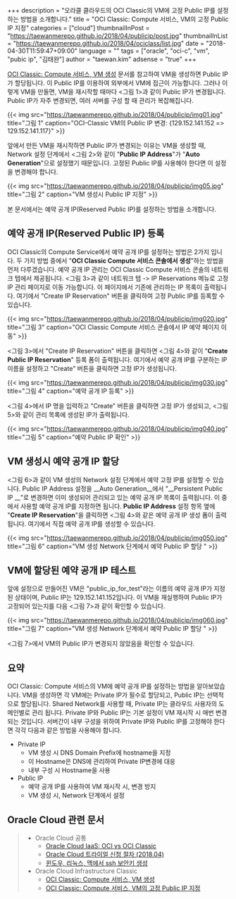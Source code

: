 +++
description = "오라클 클라우드의 OCI Classic의 VM에 고정 Public IP를 설정하는 방법을 소개합니다."
title = "OCI Classic: Compute 서비스, VM의 고정 Public IP 지정"
categories = ["cloud"]
thumbnailInPost = "https://taewanmerepo.github.io/2018/04/publicip/post.jpg"
thumbnailInList = "https://taewanmerepo.github.io/2018/04/ociclass/list.jpg"
date = "2018-04-30T11:59:47+09:00"
language = ""
tags = ["oracle", "oci-c", "vm", "pubic ip", "김태완"]
author = "taewan.kim"
adsense = "true"
+++

[OCI Classic: Compute 서비스, VM 생성](/post/oci_classic_computing/) 문서를 참고하여 VM을 생성하면 Public IP가 할당됩니다. 이 Public IP를 이용하여 외부에서 VM에 접근이 가능합니다. 그러나 이렇게 VM을 만들면, VM을 재시작할 때마다 <그림 1>과 같이 Public IP가 변경됩니다. Public IP가 자주 변경되면, 여러 서버를 구성 할 때 관리가 복잡해집니다.

{{< img src="https://taewanmerepo.github.io/2018/04/publicip/img01.jpg"
title="그림 1"
caption="OCI-Classic VM의 Public IP 변경: {129.152.141.152 => 129.152.141.117}" >}}

앞에서 만든 VM을 재시작하면 Public IP가 변경되는 이유는 VM을 생성할 때, Network 설정 단계에서 <그림 2>와 같이 "__Public IP Address__"가 "__Auto Generation__"으로 설정했기 때문입니다. 고정된 Public IP를 사용해야 한다면 이 설정을 변경해야 합니다.

{{< img src="https://taewanmerepo.github.io/2018/04/publicip/img05.jpg"
title="그림 2"
caption="VM 생성시 Public IP 지정" >}}

본 문서에서는 예약 공개 IP(Reserved Public IP)를 설정하는 방법을 소개합니다.

## 예약 공개 IP(Reserved Public IP) 등록

OCI Classic의 Compute Service에서 예약 공개 IP를 설정하는 방법은 2가지 입니다. 두 가지 방법 중에서 "__OCI Classic Compute 서비스 콘솔에서 생성__"하는 방법을 먼저 다루겠습니다. 예약 공개 IP 관리는 OCI Classic Compute 서비스 콘솔의 네트워크 텝에서 제공됩니다. <그림 3>과 같이 네트워크 텝 -> IP Reservations 메뉴로 고정 IP 관리 페이지로 이동 가능합니다. 이 페이지에서 기존에 관리하는 IP 목록이 출력됩니다. 여기에서 "Create IP Reservation" 버튼을 클릭하여 고정 Public IP를 등록할 수 있습니다.

{{< img src="https://taewanmerepo.github.io/2018/04/publicip/img020.jpg"
title="그림 3"
caption="OCI Classic Compute 서비스 콘솔에서 IP 예약 페이지 이동" >}}

<그림 3>에서 "Create IP Reservation" 버튼을 클릭하면 <그림 4>와 같이 "__Create Public IP Reservation__" 등록 폼이 출력됩니다. 여기에서 예약 공개 IP를 구분하는 IP 이름을 설정하고 "Create" 버튼을 클릭하면 고정 IP가 생성됩니다.

{{< img src="https://taewanmerepo.github.io/2018/04/publicip/img030.jpg"
title="그림 4"
caption="예약 공개 IP 등록" >}}

<그림 4>에서 IP 명을 입력하고 "Create" 버튼을 클릭하면 고정 IP가 생성되고, <그림 5>와 같이 관리 목록에 생성된 IP가 출력됩니다.

{{< img src="https://taewanmerepo.github.io/2018/04/publicip/img040.jpg"
title="그림 5"
caption="예약 Public IP 확인" >}}

## VM 생성시 예약 공개 IP 할당

<그림 6>과 같이 VM 생성의 Network 설정 단계에서 예약 고정 IP를 설정할 수 있습니다. Public IP Address 설정을 __Auto Generation__에서 "__Persistent Public IP __"로 변경하면 이미 생성되어 관리되고 있는 예약 공개 IP 목록이 출력됩니다. 이 중에서 사용할 예약 공개 IP를 지정하면 됩니다. __Public IP Address__ 설정 항목 옆에 "__Create IP Reservation__"을 클릭하면 <그림 4>와 같은 예약 공개 IP 생성 폼이 출력됩니다. 여기에서 직접 예약 공개 IP를 생성할 수 있습니다.

{{< img src="https://taewanmerepo.github.io/2018/04/publicip/img050.jpg"
title="그림 6"
caption="VM 생성 Network 단계에서 예약 Public IP 할당 " >}}

## VM에 할당된 예약 공개 IP 테스트

앞에 설정으로 만들어진 VM은 "public_ip_for_test"라는 이름의 예약 공개 IP가 지정된 상태이며, Public IP는 129.152.141.152입니다. 이 VM을 재실행하여 Public IP가 고정되어 있는지를 다음 <그림 7>과 같이 확인할 수 있습니다.

{{< img src="https://taewanmerepo.github.io/2018/04/publicip/img060.jpg"
title="그림 7"
caption="VM 생성 Network 단계에서 예약 Public IP 할당 " >}}

<그림 7>에서 VM의 Public IP가 변경되지 않았음을 확인할 수 있습니다.

## 요약

OCI Classic: Compute 서비스의 VM에 예약 공개 IP를 설정하는 방법을 알아보았습니다. VM을 생성하면 각 VM에는 Private IP가 필수로 할당되고, Public IP는 선택적으로 할당됩니다. Shared Network를 사용할 때, Private IP는 클라우드 사용자의 도메인별로 관리 됩니다. Private IP와 Public IP는 기본 설정이 VM 재시작 시 매번 변경되는 것입니다. 서버간이 내부 구성을 위하여 Private IP와 Public IP를 고정해야 한다면 각각 다음과 같은 방법을 사용해야 합니다.

- Private IP
  - VM 생성 시 DNS Domain Prefix에 hostname을 지정
  - 이 Hostname은 DNS에 관리하여 Private IP변경에 대응
  - 내부 구성 시 Hostname을 사용
- Public IP
  - 예약 공개 IP를 사용하여 VM 재시작 시, 변경 방지
  - VM 생성 시, Network 단계에서 설정

## Oracle Cloud 관련 문서

> - Oracle Cloud 공통
>   - [Oracle Cloud IaaS: OCI vs OCI Classic](/post/oci_and_oci_classic/)
>   - [Oracle Cloud 트라이얼 신청 절차 (2018.04)](/post/oracle_cloud_trial/)
>   - [윈도우, 리눅스, 맥에서 ssh 보안키 생성](/post/oci_classic_computing/)
> - Oracle Cloud Infrastructure Classic
>   - [OCI Classic: Compute 서비스, VM 생성](/post/oci_classic_computing/)
>   - [OCI Classic: Compute 서비스, VM의 고정 Public IP 지정](/post/oci_classic_computing_with_permanent_public_ip/)
